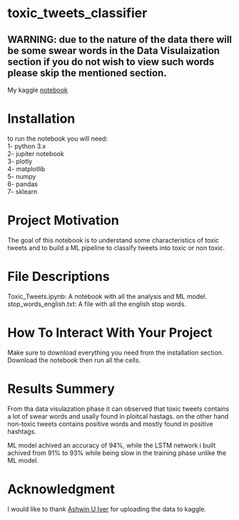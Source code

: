 # toxic_tweets_classifier  
## WARNING: due to the nature of the data there will be some swear words in the Data Visulaization section if you do not wish to view such words please skip the mentioned section.  

My kaggle [notebook](https://www.kaggle.com/elitefrog/classify-tweets-acc-94)  

# Installation  
to run the notebook you will need:  
1- python 3.x  
2- jupiter notebook  
3- plotly  
4- matplotlib  
5- numpy  
6- pandas  
7- sklearn  


# Project Motivation
The goal of this notebook is to understand some characteristics of toxic tweets and to build a ML pipeline to classify tweets into toxic or non toxic.  

# File Descriptions  
Toxic_Tweets.ipynb: A notebook with all the analysis and ML model.  
stop_words_english.txt: A file with all the english stop words.  

# How To Interact With Your Project  
Make sure to download everything you need from the installation section.  
Download the notebook then run all the cells.  

# Results Summery  
From tha data visulazation phase it can observed that toxic tweets contains a lot of swear words and usally found in ploitcal hastags. on the other hand non-toxic tweets contains positive words and mostly found in positive hashtags.

ML model achived an accuracy of 94%, while the LSTM network i built achived from 91% to 93% while being slow in the training phase unlike the ML model.  

# Acknowledgment 
I would like to thank [Ashwin U Iyer](https://www.kaggle.com/ashwiniyer176/toxic-tweets-dataset) for uploading the data to kaggle.

